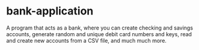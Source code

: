 # bank-application

A program that acts as a bank, where you can create checking and savings accounts, generate random and unique debit card numbers and keys, read and create new accounts from a CSV file, and much much more.
